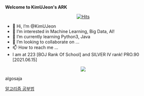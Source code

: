 __Welcome to KimUJeon's ARK__ <div align=center>[![Hits](https://hits.seeyoufarm.com/api/count/incr/badge.svg?url=https%3A%2F%2Fgithub.com%2FKimUJeon%2FKimUJeon&count_bg=%2379C83D&title_bg=%23555555&icon=yarn.svg&icon_color=%23E7E7E7&title=hits&edge_flat=false)](https://hits.seeyoufarm.com)</div>
- 👋 Hi, I’m @KimUJeon
- 👀 I’m interested in Machine Learning, Big Data, AI!
- 🌱 I’m currently learning Python3, Java
- 💞️ I’m looking to collaborate on ...
- 📫 How to reach me ...
- I am at 223 [BOJ Rank Of School] and SILVER IV rank! PRO.90 [2021.06.15]


<div align="center">
<img src="https://github-readme-stats.vercel.app/api?username=KimUJeon&show_icons=true&theme=tokyonight" align="center">
</div>

algosaja

[알고리즘 공부법](https://plzrun.tistory.com/entry/%EC%95%8C%EA%B3%A0%EB%A6%AC%EC%A6%98-%EB%AC%B8%EC%A0%9C%ED%92%80%EC%9D%B4PS-%EC%8B%9C%EC%9E%91%ED%95%98%EA%B8%B0)
<!---
KimUJeon/KimUJeon is a ✨ special ✨ repository because its `README.md` (this file) appears on your GitHub profile.
You can click the Preview link to take a look at your changes.
--->
